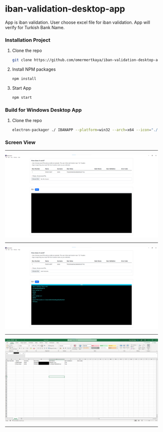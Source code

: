 # iban-validation-desktop-app
App is iban validation. User choose excel file for iban validation. App will verify for Turkish Bank Name.


### Installation Project

1. Clone the repo
   ```sh
   git clone https://github.com/omermertkaya/iban-validation-desktop-app.git
   ```
3. Install NPM packages
   ```sh
   npm install
   ```
4. Start App
   ```sh
   npm start
   ```

### Build for Windows Desktop App

1. Clone the repo
   ```sh
   electron-packager ./ IBANAPP --platform=win32 --arch=x64 --icon="./img/iban-kontrol.ico"
   ```

### Screen View

------------

![screen1](screen/screen1.png)


------------

![screen2](screen/screen2.png)


------------

![screen3](screen/screen3.png)

------------




